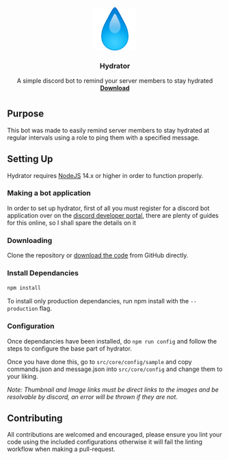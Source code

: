 <br />
<p align="center">
<img src='assets/img/header.png' width="20%" height="20%">
  <h3 align="center">Hydrator</h3>
  <p align="center">
    A simple discord bot to remind your server members to stay hydrated
    <br />
    <a href="https://github.com/AngelNull/hydrator/archive/refs/heads/main.zip"><strong>Download</strong></a>
  </p>
</p>

# 

## Purpose
This bot was made to easily remind server members to stay hydrated at regular intervals using a role to ping them with a specified message.

## Setting Up

Hydrator requires [NodeJS](https://nodejs.org/) 14.x or higher in order to function properly.

### Making a bot application

In order to set up hydrator, first of all you must register for a discord bot application over on the [discord developer portal](https://discord.com/developers/applications), there are plenty of guides for this online, so I shall spare the details on it

### Downloading

Clone the repository or [download the code](https://github.com/AngelNull/hydrator/archive/refs/heads/main.zip) from GitHub directly.

### Install Dependancies
```bash
npm install
```
To install only production dependancies, run npm install with the ``--production`` flag.

### Configuration

Once dependancies have been installed, do `npm run config` and follow the steps to configure the base part of hydrator. 

Once you have done this, go to `src/core/config/sample` and copy commands.json and message.json into `src/core/config` and change them to your liking. 

*Note: Thumbnail and Image links must be direct links to the images and be resolvable by discord, an error will be thrown if they are not.*

## Contributing
All contributions are welcomed and encouraged, please ensure you lint your code using the included configurations otherwise it will fail the linting workflow when making a pull-request.
